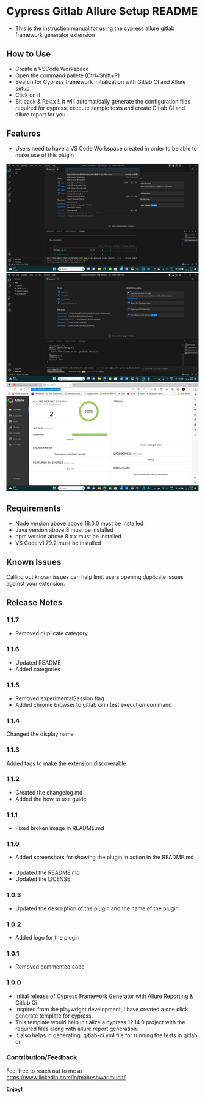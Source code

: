 # Cypress Gitlab Allure Setup README
- This is the instruction manual for using the cypress allure gitlab framework generator extension

## How to Use
- Create a VSCode Workspace
- Open the command pallete (Ctrl+Shift+P)
- Search for Cypress framework initialization with Gitlab CI and Allure setup
- Click on it
- Sit back & Relax !. It will automatically generate the configuration files required for cypress, execute sample tests and create   Gitlab CI and allure report for you

## Features

- Users need to have a VS Code Workspace created in order to be able to make use of this plugin

![Cypress CodeLab Generator](images/listing.png)
![Plugin under execution](images/installing.png)
![Allure Report](images/allure.png)

 
## Requirements

- Node version above above 18.0.0 must be installed
- Java version above 8 must be installed
- npm version above 8.x.x must be installed
- VS Code v1.79.2 must be installed
## Known Issues

Calling out known issues can help limit users opening duplicate issues against your extension.

## Release Notes


### 1.1.7
- Removed duplicate category
### 1.1.6
- Updated README
- Added categories
### 1.1.5
- Removed experimentalSession flag
- Added chrome browser to gitlab ci in test execution command
### 1.1.4
Changed the display name

### 1.1.3
Added tags to make the extension discoverable
### 1.1.2
- Created the changelog.md
- Added the how to use guide
### 1.1.1
- Fixed broken image in README.md
### 1.1.0
- Added screenshots for showing the plugin in action in the README.md
###
- Updated the README.md
- Updated the LICENSE 
### 1.0.3
- Updated the description of the plugin and the name of the plugin
### 1.0.2
- Added logo for the plugin
### 1.0.1
- Removed commented code
### 1.0.0

- Initial release of Cypress Framework Generator with Allure Reporting & Gitlab Ci
- Inspired from the playwright development, I have  created a one click generate template for cypress.
- This template would help initialize a cypress 12.14.0 project with the required files along with allure report generation.
- It also helps in generating .gitlab-ci.yml file for running the tests in gitlab ci 


### Contribution/Feedback

Feel free to reach out to me at https://www.linkedin.com/in/maheshwarimudit/



**Enjoy!**
